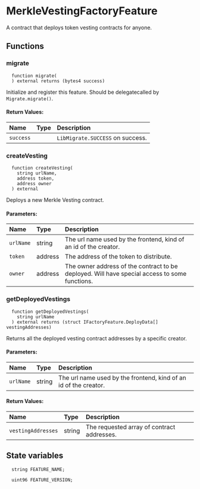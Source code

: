 # MerkleVestingFactoryFeature

A contract that deploys token vesting contracts for anyone.



## Functions
### migrate
```solidity
  function migrate(
  ) external returns (bytes4 success)
```
Initialize and register this feature. Should be delegatecalled by `Migrate.migrate()`.



#### Return Values:
| Name                           | Type          | Description                                                                  |
| :----------------------------- | :------------ | :--------------------------------------------------------------------------- |
|`success`|  | `LibMigrate.SUCCESS` on success.
### createVesting
```solidity
  function createVesting(
    string urlName,
    address token,
    address owner
  ) external
```
Deploys a new Merkle Vesting contract.


#### Parameters:
| Name | Type | Description                                                          |
| :--- | :--- | :------------------------------------------------------------------- |
|`urlName` | string | The url name used by the frontend, kind of an id of the creator.
|`token` | address | The address of the token to distribute.
|`owner` | address | The owner address of the contract to be deployed. Will have special access to some functions.

### getDeployedVestings
```solidity
  function getDeployedVestings(
    string urlName
  ) external returns (struct IFactoryFeature.DeployData[] vestingAddresses)
```
Returns all the deployed vesting contract addresses by a specific creator.


#### Parameters:
| Name | Type | Description                                                          |
| :--- | :--- | :------------------------------------------------------------------- |
|`urlName` | string | The url name used by the frontend, kind of an id of the creator.

#### Return Values:
| Name                           | Type          | Description                                                                  |
| :----------------------------- | :------------ | :--------------------------------------------------------------------------- |
|`vestingAddresses`| string | The requested array of contract addresses.





## State variables
```solidity
  string FEATURE_NAME;

  uint96 FEATURE_VERSION;
```
